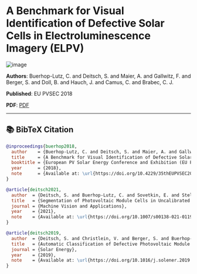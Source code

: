 # A Benchmark for Visual Identification of Defective Solar Cells in Electroluminescence Imagery (ELPV)
![image](https://github.com/zae-bayern/elpv-dataset/raw/master/doc/images/overview.jpg)

**Authors**: Buerhop-Lutz, C. and Deitsch, S. and Maier, A. and Gallwitz, F. and Berger, S. and Doll, B. and Hauch, J. and Camus, C. and Brabec, C. J.

**Published**: EU PVSEC 2018

**PDF**: [PDF](https://doi.org/10.4229/35thEUPVSEC20182018-5CV.3.15)

---

## 📚 BibTeX Citation

```bibtex
@inproceedings{buerhop2018,
  author    = {Buerhop-Lutz, C. and Deitsch, S. and Maier, A. and Gallwitz, F. and Berger, S. and Doll, B. and Hauch, J. and Camus, C. and Brabec, C. J.},
  title     = {A Benchmark for Visual Identification of Defective Solar Cells in Electroluminescence Imagery},
  booktitle = {European PV Solar Energy Conference and Exhibition (EU PVSEC)},
  year      = {2018},
  note      = {Available at: \url{https://doi.org/10.4229/35thEUPVSEC20182018-5CV.3.15}}
}

@article{deitsch2021,
  author  = {Deitsch, S. and Buerhop-Lutz, C. and Sovetkin, E. and Steland, A. and Maier, A. and Gallwitz, F. and Riess, C.},
  title   = {Segmentation of Photovoltaic Module Cells in Uncalibrated Electroluminescence Images},
  journal = {Machine Vision and Applications},
  year    = {2021},
  note    = {Available at: \url{https://doi.org/10.1007/s00138-021-01191-9}}
}

@article{deitsch2019,
  author  = {Deitsch, S. and Christlein, V. and Berger, S. and Buerhop-Lutz, C. and Maier, A. and Gallwitz, F. and Riess, C.},
  title   = {Automatic Classification of Defective Photovoltaic Module Cells in Electroluminescence Images},
  journal = {Solar Energy},
  year    = {2019},
  note    = {Available at: \url{https://doi.org/10.1016/j.solener.2019.02.067}}
}